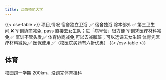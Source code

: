 ```yaml
---
title: 江西师范大学
---
```


{{< csv-table >}}
项目,情况
宿舍独立卫浴 ,✅
宿舍独浴,除本部外 ✅
第三卫生间,❌
军训协商减免, pass 直接去女生队；进「病号营」很方便
军训凭医疗材料减免,✅
军训不管头发,✅
体育协商减免,可以去减脂班；可以选课去女生班
体育凭医疗材料减免,✅
医保使用,✅（校医院买药有六折优惠）
{{< /csv-table >}}

## 体育

校园跑一学期 200km，没跑完体育挂科
